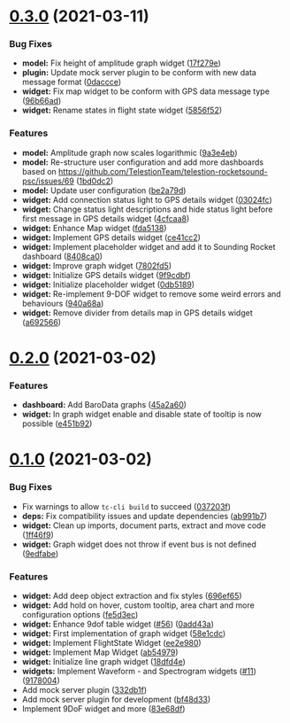 # [0.3.0](https://github.com/TelestionTeam/telestion-rocketsound-psc/compare/v0.2.0...v0.3.0) (2021-03-11)


### Bug Fixes

* **model:** Fix height of amplitude graph widget ([17f279e](https://github.com/TelestionTeam/telestion-rocketsound-psc/commit/17f279e8da316d7b86845198f359d90f2ffd3000))
* **plugin:** Update mock server plugin to be conform with new data message format ([0daccce](https://github.com/TelestionTeam/telestion-rocketsound-psc/commit/0daccce8aaae7a43a527958cbdd8c6f0adf6b4a9))
* **widget:** Fix map widget to be conform with GPS data message type ([96b66ad](https://github.com/TelestionTeam/telestion-rocketsound-psc/commit/96b66adc234d1af00ba8f57f077c7060182a2cb5))
* **widget:** Rename states in flight state widget ([5856f52](https://github.com/TelestionTeam/telestion-rocketsound-psc/commit/5856f52147a921bc4c6f4287fb539b86f4bc278e))


### Features

* **model:** Amplitude graph now scales logarithmic ([9a3e4eb](https://github.com/TelestionTeam/telestion-rocketsound-psc/commit/9a3e4ebd512d7bfc1076e3503258fb1f7820123c))
* **model:** Re-structure user configuration and add more dashboards based on https://github.com/TelestionTeam/telestion-rocketsound-psc/issues/69 ([1bd0dc2](https://github.com/TelestionTeam/telestion-rocketsound-psc/commit/1bd0dc2af2b3e7c33edf26de578c2fb835ef12b9))
* **model:** Update user configuration ([be2a79d](https://github.com/TelestionTeam/telestion-rocketsound-psc/commit/be2a79d270592617fb5cee088fb413f6eb159ac2))
* **widget:** Add connection status light to GPS details widget ([03024fc](https://github.com/TelestionTeam/telestion-rocketsound-psc/commit/03024fce92e38b64b33ae9ab854adeab2775acf3))
* **widget:** Change status light descriptions and hide status light before first message in GPS details widget ([4cfcaa8](https://github.com/TelestionTeam/telestion-rocketsound-psc/commit/4cfcaa870ba8edc346ce5c3b86637dfa2b86032c))
* **widget:** Enhance Map widget ([fda5138](https://github.com/TelestionTeam/telestion-rocketsound-psc/commit/fda5138d8b10b9981fbb6ce7234cb5aeb3ac3990))
* **widget:** Implement GPS details widget ([ce41cc2](https://github.com/TelestionTeam/telestion-rocketsound-psc/commit/ce41cc26bdf2d04d446c88dab67807f10d2db0dc))
* **widget:** Implement placeholder widget and add it to Sounding Rocket dashboard ([8408ca0](https://github.com/TelestionTeam/telestion-rocketsound-psc/commit/8408ca08a9615e41fecdc4f237d4607d34ba685a))
* **widget:** Improve graph widget ([7802fd5](https://github.com/TelestionTeam/telestion-rocketsound-psc/commit/7802fd5bfdc6ec06288603153eeadf702487d624))
* **widget:** Initialize GPS details widget ([9f9cdbf](https://github.com/TelestionTeam/telestion-rocketsound-psc/commit/9f9cdbfb180f1e3d1cc7606344d485226c4cc3da))
* **widget:** Initialize placeholder widget ([0db5189](https://github.com/TelestionTeam/telestion-rocketsound-psc/commit/0db5189e6f69c249321fdaba7d945efa0a6279c9))
* **widget:** Re-implement 9-DOF widget to remove some weird errors and behaviours ([940a68a](https://github.com/TelestionTeam/telestion-rocketsound-psc/commit/940a68a06098a024e94427f5751b8c91fb8b351d))
* **widget:** Remove divider from details map in GPS details widget ([a692566](https://github.com/TelestionTeam/telestion-rocketsound-psc/commit/a69256612f002165acb3dfd25820b5ece6eb466e))



# [0.2.0](https://github.com/TelestionTeam/telestion-rocketsound-psc/compare/v0.1.0...v0.2.0) (2021-03-02)


### Features

* **dashboard:** Add BaroData graphs ([45a2a60](https://github.com/TelestionTeam/telestion-rocketsound-psc/commit/45a2a6017c4d7beb043c02dc0ee9036caffe5954))
* **widget:** In graph widget enable and disable state of tooltip is now possible ([e451b92](https://github.com/TelestionTeam/telestion-rocketsound-psc/commit/e451b929297979cc9fa30fde23229d3fa65c512e))



# [0.1.0](https://github.com/TelestionTeam/telestion-rocketsound-psc/compare/bf48d3371770e24e7dd04b0027f03307f0303c19...v0.1.0) (2021-03-02)


### Bug Fixes

* Fix warnings to allow `tc-cli build` to succeed ([037203f](https://github.com/TelestionTeam/telestion-rocketsound-psc/commit/037203ff122dede776410a5425492ba2c10ba0a4))
* **deps:** Fix compatibility issues and update dependencies ([ab991b7](https://github.com/TelestionTeam/telestion-rocketsound-psc/commit/ab991b793e18b7957fd04b5ecfb72390fd1d1ad1))
* **widget:** Clean up imports, document parts, extract and move code ([1ff46f9](https://github.com/TelestionTeam/telestion-rocketsound-psc/commit/1ff46f9a4519f63b14fb6d92b6d994277f8e7aac))
* **widget:** Graph widget does not throw if event bus is not defined ([9edfabe](https://github.com/TelestionTeam/telestion-rocketsound-psc/commit/9edfabe4dccd7a21d58d67dbd8f24ae6f910542d))


### Features

* **widget:** Add deep object extraction and fix styles ([696ef65](https://github.com/TelestionTeam/telestion-rocketsound-psc/commit/696ef65da39fea9d4a3d932540e8c7b4841e58de))
* **widget:** Add hold on hover, custom tooltip, area chart and more configuration options ([fe5d3ec](https://github.com/TelestionTeam/telestion-rocketsound-psc/commit/fe5d3ecb93c0f5182ad6b7d1f841bd1071296212))
* **widget:** Enhance 9dof table widget ([#56](https://github.com/TelestionTeam/telestion-rocketsound-psc/issues/56)) ([0add43a](https://github.com/TelestionTeam/telestion-rocketsound-psc/commit/0add43ad6bd4ec78b86bffc2c2644d725e9a0606))
* **widget:** First implementation of graph widget ([58e1cdc](https://github.com/TelestionTeam/telestion-rocketsound-psc/commit/58e1cdca0ae6505d1655daf7fdcfb0a16c768b16))
* **widget:** Implement FlightState Widget ([ee2e980](https://github.com/TelestionTeam/telestion-rocketsound-psc/commit/ee2e980cb09b2f82cf604ddf052b722e8ddabd00))
* **widget:** Implement Map Widget ([ab54979](https://github.com/TelestionTeam/telestion-rocketsound-psc/commit/ab54979a927dc182ed4e053f9d2a355d7b3b7811))
* **widget:** Initialize line graph widget ([18dfd4e](https://github.com/TelestionTeam/telestion-rocketsound-psc/commit/18dfd4e5400c897e862a167bd8cda4d48796f815))
* **widgets:** Implement Waveform - and Spectrogram widgets ([#11](https://github.com/TelestionTeam/telestion-rocketsound-psc/issues/11)) ([9178004](https://github.com/TelestionTeam/telestion-rocketsound-psc/commit/9178004263454ee9b27409e29b628e63b9f594fc))
* Add mock server plugin ([332db1f](https://github.com/TelestionTeam/telestion-rocketsound-psc/commit/332db1f8ba261a458d0340a3899091dc1195e18a))
* Add mock server plugin for development ([bf48d33](https://github.com/TelestionTeam/telestion-rocketsound-psc/commit/bf48d3371770e24e7dd04b0027f03307f0303c19))
* Implement 9DoF widget and more ([83e68df](https://github.com/TelestionTeam/telestion-rocketsound-psc/commit/83e68df52b5d2e1eb551867464a491b6ae89b068))




